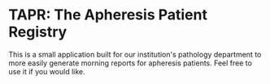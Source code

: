 # TAPR:  The Apheresis Patient Registry
This is a small application built for our institution's pathology department to more easily generate morning reports for apheresis patients.  Feel free to use it if you would like.
